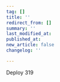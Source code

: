```yaml
---
tag: []
title: ''
redirect_from: []
summary: ''
last_modified_at: 
published_at: 
new_article: false
changelog: ''

---
```

Deploy 319